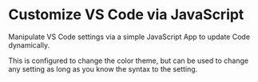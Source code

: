 # Customize VS Code via JavaScript

Manipulate VS Code settings via a simple JavaScript App to update Code dynamically.

This is configured to change the color theme, but can be used to change any setting as long as you know the syntax to the setting.
